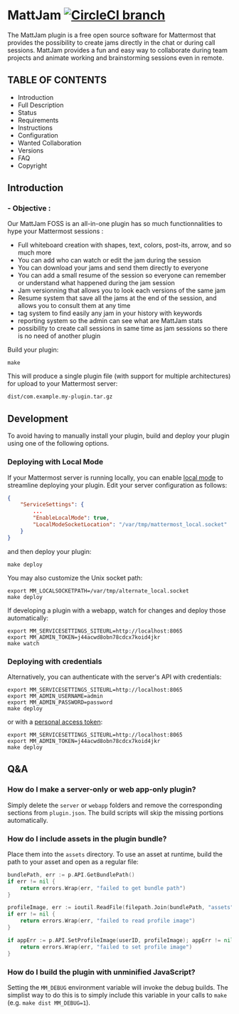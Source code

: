 
# MattJam [![CircleCI branch](https://img.shields.io/circleci/project/github/mattermost/mattermost-plugin-starter-template/master.svg)](https://circleci.com/gh/mattermost/mattermost-plugin-starter-template)


The MattJam plugin is a free open source software for Mattermost that provides the possibility to create jams 
directly in the chat or during call sessions. MattJam provides a fun and easy way 
to collaborate during team projects and animate working and brainstorming sessions even in remote. 

TABLE OF CONTENTS
------------------

* Introduction
* Full Description
* Status
* Requirements
* Instructions
* Configuration
* Wanted Collaboration
* Versions
* FAQ
* Copyright

## Introduction

### - Objective :
Our MattJam FOSS is an all-in-one plugin has so much functionnalities to hype your Mattermost sessions : 

* Full whiteboard creation with shapes, text, colors, post-its, arrow, and so much more
* You can add who can watch or edit the jam during the session
* You can download your jams and send them directly to everyone
* You can add a small resume of the session so everyone can remember or understand what happened during the jam session
* Jam versionning that allows you to look each versions of the same jam
* Resume system that save all the jams at the end of the session, and allows you to consult them at any time
* tag system to find easily any jam in your history with keywords
* reporting system so the admin can see what are MattJam stats 
* possibility to create call sessions in same time as jam sessions so there is no need of another plugin

Build your plugin:
```
make
```

This will produce a single plugin file (with support for multiple architectures) for upload to your Mattermost server:

```
dist/com.example.my-plugin.tar.gz
```

## Development

To avoid having to manually install your plugin, build and deploy your plugin using one of the following options.

### Deploying with Local Mode

If your Mattermost server is running locally, you can enable [local mode](https://docs.mattermost.com/administration/mmctl-cli-tool.html#local-mode) to streamline deploying your plugin. Edit your server configuration as follows:

```json
{
    "ServiceSettings": {
        ...
        "EnableLocalMode": true,
        "LocalModeSocketLocation": "/var/tmp/mattermost_local.socket"
    }
}
```

and then deploy your plugin:
```
make deploy
```

You may also customize the Unix socket path:
```
export MM_LOCALSOCKETPATH=/var/tmp/alternate_local.socket
make deploy
```

If developing a plugin with a webapp, watch for changes and deploy those automatically:
```
export MM_SERVICESETTINGS_SITEURL=http://localhost:8065
export MM_ADMIN_TOKEN=j44acwd8obn78cdcx7koid4jkr
make watch
```

### Deploying with credentials

Alternatively, you can authenticate with the server's API with credentials:
```
export MM_SERVICESETTINGS_SITEURL=http://localhost:8065
export MM_ADMIN_USERNAME=admin
export MM_ADMIN_PASSWORD=password
make deploy
```

or with a [personal access token](https://docs.mattermost.com/developer/personal-access-tokens.html):
```
export MM_SERVICESETTINGS_SITEURL=http://localhost:8065
export MM_ADMIN_TOKEN=j44acwd8obn78cdcx7koid4jkr
make deploy
```

## Q&A

### How do I make a server-only or web app-only plugin?

Simply delete the `server` or `webapp` folders and remove the corresponding sections from `plugin.json`. The build scripts will skip the missing portions automatically.

### How do I include assets in the plugin bundle?

Place them into the `assets` directory. To use an asset at runtime, build the path to your asset and open as a regular file:

```go
bundlePath, err := p.API.GetBundlePath()
if err != nil {
    return errors.Wrap(err, "failed to get bundle path")
}

profileImage, err := ioutil.ReadFile(filepath.Join(bundlePath, "assets", "profile_image.png"))
if err != nil {
    return errors.Wrap(err, "failed to read profile image")
}

if appErr := p.API.SetProfileImage(userID, profileImage); appErr != nil {
    return errors.Wrap(err, "failed to set profile image")
}
```

### How do I build the plugin with unminified JavaScript?
Setting the `MM_DEBUG` environment variable will invoke the debug builds. The simplist way to do this is to simply include this variable in your calls to `make` (e.g. `make dist MM_DEBUG=1`).
